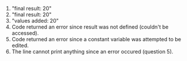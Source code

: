 1. "final result: 20"
2. "final result:  20"
3. "values added:  20"
4. Code returned an error since result was not defined (couldn't be accessed).
5. Code returned an error since a constant variable was attempted to be edited.
6. The line cannot print anything since an error occured (question 5).